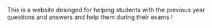 This is a website desinged for helping students with the previous year questions and answers and help them during their exams ! 
